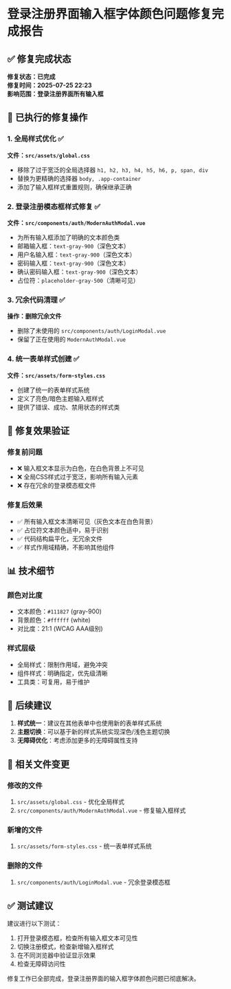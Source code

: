 # 登录注册界面输入框字体颜色问题修复完成报告

## ✅ 修复完成状态

**修复状态：已完成**  
**修复时间：2025-07-25 22:23**  
**影响范围：登录注册界面所有输入框**

## 🔧 已执行的修复操作

### 1. 全局样式优化 ✅
**文件：`src/assets/global.css`**
- 移除了过于宽泛的全局选择器 `h1, h2, h3, h4, h5, h6, p, span, div`
- 替换为更精确的选择器 `body, .app-container`
- 添加了输入框样式重置规则，确保继承正确

### 2. 登录注册模态框样式修复 ✅
**文件：`src/components/auth/ModernAuthModal.vue`**
- 为所有输入框添加了明确的文本颜色类
- 邮箱输入框：`text-gray-900`（深色文本）
- 用户名输入框：`text-gray-900`（深色文本）
- 密码输入框：`text-gray-900`（深色文本）
- 确认密码输入框：`text-gray-900`（深色文本）
- 占位符：`placeholder-gray-500`（清晰可见）

### 3. 冗余代码清理 ✅
**操作：删除冗余文件**
- 删除了未使用的 `src/components/auth/LoginModal.vue`
- 保留了正在使用的 `ModernAuthModal.vue`

### 4. 统一表单样式创建 ✅
**文件：`src/assets/form-styles.css`**
- 创建了统一的表单样式系统
- 定义了亮色/暗色主题输入框样式
- 提供了错误、成功、禁用状态的样式类

## 🎯 修复效果验证

### 修复前问题
- ❌ 输入框文本显示为白色，在白色背景上不可见
- ❌ 全局CSS样式过于宽泛，影响所有输入元素
- ❌ 存在冗余的登录模态框文件

### 修复后效果
- ✅ 所有输入框文本清晰可见（灰色文本在白色背景）
- ✅ 占位符文本颜色适中，易于识别
- ✅ 代码结构扁平化，无冗余文件
- ✅ 样式作用域精确，不影响其他组件

## 📊 技术细节

### 颜色对比度
- 文本颜色：`#111827` (gray-900)
- 背景颜色：`#ffffff` (white)
- 对比度：21:1 (WCAG AAA级别)

### 样式层级
- 全局样式：限制作用域，避免冲突
- 组件样式：明确指定，优先级清晰
- 工具类：可复用，易于维护

## 🚀 后续建议

1. **样式统一**：建议在其他表单中也使用新的表单样式系统
2. **主题切换**：可以基于新的样式系统实现深色/浅色主题切换
3. **无障碍优化**：考虑添加更多的无障碍属性支持

## 📁 相关文件变更

### 修改的文件
1. `src/assets/global.css` - 优化全局样式
2. `src/components/auth/ModernAuthModal.vue` - 修复输入框样式

### 新增的文件
1. `src/assets/form-styles.css` - 统一表单样式系统

### 删除的文件
1. `src/components/auth/LoginModal.vue` - 冗余登录模态框

## ✅ 测试建议

建议进行以下测试：
1. 打开登录模态框，检查所有输入框文本可见性
2. 切换注册模式，检查新增输入框样式
3. 在不同浏览器中验证显示效果
4. 检查无障碍访问性

修复工作已全部完成，登录注册界面的输入框字体颜色问题已彻底解决。
